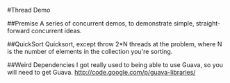 #Thread Demo

##Premise
A series of concurrent demos, to demonstrate simple, straight-forward concurrent ideas.

##QuickSort
Quicksort, except throw 2*N threads at the problem, where N is the number of elements in the collection you're sorting.

##Weird Dependencies
I got really used to being able to use Guava, so you will need to get Guava.
http://code.google.com/p/guava-libraries/